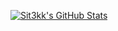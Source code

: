 [![Sit3kk's GitHub Stats](https://github-readme-stats.vercel.app/api?username=sit3kk&show_icons=true&theme=radical&count_private=true&hide_border=true&bg_color=0d1117)](https://github.com/sit3kk)

<!--
**sit3kk/sit3kk** is a ✨ _special_ ✨ repository because its `README.md` (this file) appears on your GitHub profile.

Here are some ideas to get you started:

- 🔭 I’m currently working on ...
- 🌱 I’m currently learning ...
- 👯 I’m looking to collaborate on ...
- 🤔 I’m looking for help with ...
- 💬 Ask me about ...
- 📫 How to reach me: ...
- 😄 Pronouns: ...
- ⚡ Fun fact: ...
-->
